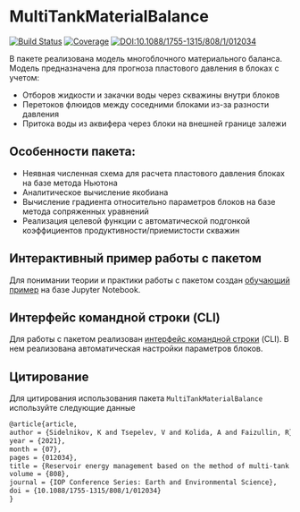 # MultiTankMaterialBalance

[![Build Status](https://github.com/sidelkin1/MultiTankMaterialBalance.jl/actions/workflows/CI.yml/badge.svg?branch=main)](https://github.com/sidelkin1/MultiTankMaterialBalance.jl/actions/workflows/CI.yml?query=branch%3Amain)
[![Coverage](https://codecov.io/gh/sidelkin1/MultiTankMaterialBalance.jl/branch/main/graph/badge.svg)](https://codecov.io/gh/sidelkin1/MultiTankMaterialBalance.jl)
[![DOI:10.1088/1755-1315/808/1/012034](https://img.shields.io/badge/DOI-10.1088%2F1755--1315%2F808%2F1%2F012034-blue)](https://doi.org/10.1088/1755-1315/808/1/012034)

В пакете реализована модель многоблочного материального баланса. Модель предназначена для прогноза пластового давления в блоках с учетом:

- Отборов жидкости и закачки воды через скважины внутри блоков
- Перетоков флюидов между соседними блоками из-за разности давления
- Притока воды из аквифера через блоки на внешней границе залежи

## Особенности пакета:

- Неявная численная схема для расчета пластового давления блоках на базе метода Ньютона
- Аналитическое вычисление якобиана
- Вычисление градиента относительно параметров блоков на базе метода сопряженных уравнений
- Реализация целевой функции с автоматической подгонкой коэффициентов продуктивности/приемистости скважин

## Интерактивный пример работы с пакетом

Для понимании теории и практики работы с пакетом создан [обучающий пример](https://github.com/sidelkin1/multitank-matbal-tutorial) на базе Jupyter Notebook.

## Интерфейс командной строки (CLI)

Для работы с пакетом реализован [интерфейс командной строки](https://github.com/sidelkin1/multitank-matbal-cli) (CLI). В нем реализована автоматическая настройки параметров блоков.

## Цитирование

Для цитирования использования пакета `MultiTankMaterialBalance` используйте следующие данные

```tex
@article{article,
author = {Sidelnikov, K and Tsepelev, V and Kolida, A and Faizullin, R},
year = {2021},
month = {07},
pages = {012034},
title = {Reservoir energy management based on the method of multi-tank material balance},
volume = {808},
journal = {IOP Conference Series: Earth and Environmental Science},
doi = {10.1088/1755-1315/808/1/012034}
}
```